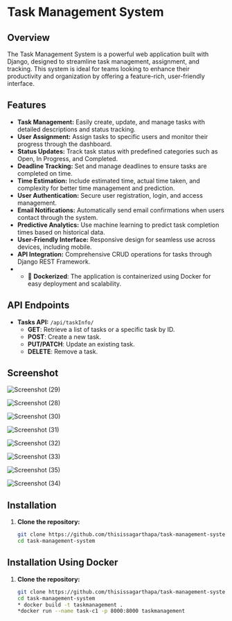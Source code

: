 # Task Management System

## Overview

The Task Management System is a powerful web application built with Django, designed to streamline task management, assignment, and tracking. This system is ideal for teams looking to enhance their productivity and organization by offering a feature-rich, user-friendly interface.

## Features

- **Task Management:** Easily create, update, and manage tasks with detailed descriptions and status tracking.
- **User Assignment:** Assign tasks to specific users and monitor their progress through the dashboard.
- **Status Updates:** Track task status with predefined categories such as Open, In Progress, and Completed.
- **Deadline Tracking:** Set and manage deadlines to ensure tasks are completed on time.
- **Time Estimation:** Include estimated time, actual time taken, and complexity for better time management and prediction.
- **User Authentication:** Secure user registration, login, and access management.
- **Email Notifications:** Automatically send email confirmations when users contact through the system.
- **Predictive Analytics:** Use machine learning to predict task completion times based on historical data.
- **User-Friendly Interface:** Responsive design for seamless use across devices, including mobile.
- **API Integration:** Comprehensive CRUD operations for tasks through Django REST Framework.
- - 🐳 **Dockerized**: The application is containerized using Docker for easy deployment and scalability.


## API Endpoints

- **Tasks API:** `/api/taskInfo/`
  - **GET**: Retrieve a list of tasks or a specific task by ID.
  - **POST**: Create a new task.
  - **PUT/PATCH**: Update an existing task.
  - **DELETE**: Remove a task.

## Screenshot
![Screenshot (29)](https://github.com/user-attachments/assets/94b5af67-f3ec-4c66-87b5-2b95d58851c6)

![Screenshot (28)](https://github.com/user-attachments/assets/8d04565a-e153-41c8-871b-1ba93ba64c4e)

![Screenshot (30)](https://github.com/user-attachments/assets/7d6f68e8-cdca-4af2-b8bb-efc84d92b26e)

![Screenshot (31)](https://github.com/user-attachments/assets/7b896174-5799-4731-8a1b-4aacb00f9fcb)

![Screenshot (32)](https://github.com/user-attachments/assets/fc3a3deb-e03e-486c-b194-cee0455b28f1)

![Screenshot (33)](https://github.com/user-attachments/assets/459b20eb-a105-4d28-9112-bb767504ce72)

![Screenshot (35)](https://github.com/user-attachments/assets/2c7bbcaf-cba2-4a19-a540-2f5e5d075a96)

![Screenshot (34)](https://github.com/user-attachments/assets/f6733516-ac56-4ea4-98f6-4eef49e7f0e5)


## Installation

1. **Clone the repository:**

   ```bash
   git clone https://github.com/thisissagarthapa/task-management-system.git
   cd task-management-system


## Installation Using Docker
1. **Clone the repository:**

   ```bash
   git clone https://github.com/thisissagarthapa/task-management-system.git
   cd task-management-system
   * docker build -t taskmanagement .
   *docker run --name task-c1 -p 8000:8000 taskmanagement


